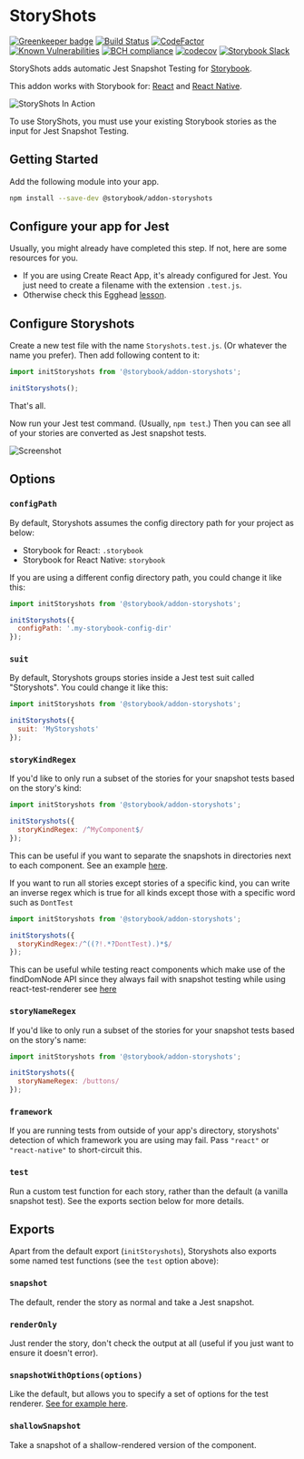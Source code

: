 # StoryShots

[![Greenkeeper badge](https://badges.greenkeeper.io/storybooks/storybook.svg)](https://greenkeeper.io/)
[![Build Status](https://travis-ci.org/storybooks/storybook.svg?branch=master)](https://travis-ci.org/storybooks/storybook)
[![CodeFactor](https://www.codefactor.io/repository/github/storybooks/storybook/badge)](https://www.codefactor.io/repository/github/storybooks/storybook)
[![Known Vulnerabilities](https://snyk.io/test/github/storybooks/storybook/8f36abfd6697e58cd76df3526b52e4b9dc894847/badge.svg)](https://snyk.io/test/github/storybooks/storybook/8f36abfd6697e58cd76df3526b52e4b9dc894847)
[![BCH compliance](https://bettercodehub.com/edge/badge/storybooks/storybook)](https://bettercodehub.com/results/storybooks/storybook) [![codecov](https://codecov.io/gh/storybooks/storybook/branch/master/graph/badge.svg)](https://codecov.io/gh/storybooks/storybook)
[![Storybook Slack](https://storybooks-slackin.herokuapp.com/badge.svg)](https://storybooks-slackin.herokuapp.com/)

StoryShots adds automatic Jest Snapshot Testing for [Storybook](https://storybook.js.org/).

This addon works with Storybook for:
[React](https://github.com/storybooks/storybook/tree/master/app/react) and
[React Native](https://github.com/storybooks/storybook/tree/master/app/react-native).

![StoryShots In Action](docs/storyshots-fail.png)

To use StoryShots, you must use your existing Storybook stories as the input for Jest Snapshot Testing.

## Getting Started

Add the following module into your app.

```sh
npm install --save-dev @storybook/addon-storyshots
```

## Configure your app for Jest

Usually, you might already have completed this step. If not, here are some resources for you.

-   If you are using Create React App, it's already configured for Jest. You just need to create a filename with the extension `.test.js`.
-   Otherwise check this Egghead [lesson](https://egghead.io/lessons/javascript-test-javascript-with-jest).

## Configure Storyshots

Create a new test file with the name `Storyshots.test.js`. (Or whatever the name you prefer).
Then add following content to it:

```js
import initStoryshots from '@storybook/addon-storyshots';

initStoryshots();
```

That's all.

Now run your Jest test command. (Usually, `npm test`.) Then you can see all of your stories are converted as Jest snapshot tests.

![Screenshot](docs/storyshots.png)

## Options

### `configPath`

By default, Storyshots assumes the config directory path for your project as below:

-   Storybook for React: `.storybook`
-   Storybook for React Native: `storybook`

If you are using a different config directory path, you could change it like this:

```js
import initStoryshots from '@storybook/addon-storyshots';

initStoryshots({
  configPath: '.my-storybook-config-dir'
});
```

### `suit`

By default, Storyshots groups stories inside a Jest test suit called "Storyshots". You could change it like this:

```js
import initStoryshots from '@storybook/addon-storyshots';

initStoryshots({
  suit: 'MyStoryshots'
});
```

### `storyKindRegex`

If you'd like to only run a subset of the stories for your snapshot tests based on the story's kind:

```js
import initStoryshots from '@storybook/addon-storyshots';

initStoryshots({
  storyKindRegex: /^MyComponent$/
});
```

This can be useful if you want to separate the snapshots in directories next to each component. See an example [here](https://github.com/storybooks/storybook/issues/892).

If you want to run all stories except stories of a specific kind, you can write an inverse regex which is true for all kinds except those with a specific word such as `DontTest`

```js
import initStoryshots from '@storybook/addon-storyshots';

initStoryshots({
  storyKindRegex:/^((?!.*?DontTest).)*$/
});
```

This can be useful while testing react components which make use of the findDomNode API since they always fail with snapshot testing
while using react-test-renderer see [here](https://github.com/facebook/react/issues/8324)

### `storyNameRegex`

If you'd like to only run a subset of the stories for your snapshot tests based on the story's name:

```js
import initStoryshots from '@storybook/addon-storyshots';

initStoryshots({
  storyNameRegex: /buttons/
});
```

### `framework`

If you are running tests from outside of your app's directory, storyshots' detection of which framework you are using may fail. Pass `"react"` or `"react-native"` to short-circuit this.

### `test`

Run a custom test function for each story, rather than the default (a vanilla snapshot test). See the exports section below for more details.

## Exports

Apart from the default export (`initStoryshots`), Storyshots also exports some named test functions (see the `test` option above):

### `snapshot`

The default, render the story as normal and take a Jest snapshot.

### `renderOnly`

Just render the story, don't check the output at all (useful if you just want to ensure it doesn't error).

### `snapshotWithOptions(options)`

Like the default, but allows you to specify a set of options for the test renderer. [See for example here](https://github.com/storybooks/storybook/blob/b915b5439786e0edb17d7f5ab404bba9f7919381/examples/test-cra/src/storyshots.test.js#L14-L16).

### `shallowSnapshot`

Take a snapshot of a shallow-rendered version of the component.
